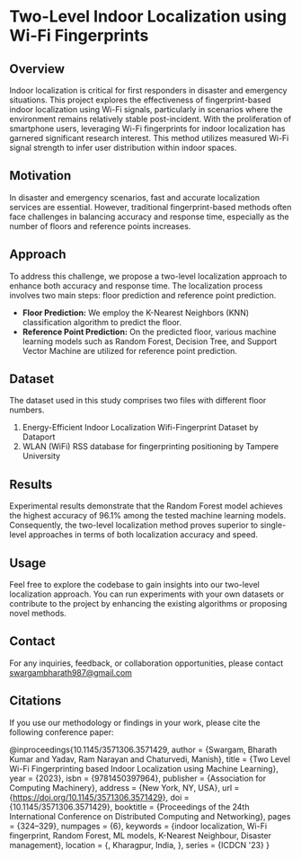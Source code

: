 # Two-Level Indoor Localization using Wi-Fi Fingerprints

## Overview
Indoor localization is critical for first responders in disaster and emergency situations. This project explores the effectiveness of fingerprint-based indoor localization using Wi-Fi signals, particularly in scenarios where the environment remains relatively stable post-incident. With the proliferation of smartphone users, leveraging Wi-Fi fingerprints for indoor localization has garnered significant research interest. This method utilizes measured Wi-Fi signal strength to infer user distribution within indoor spaces.

## Motivation
In disaster and emergency scenarios, fast and accurate localization services are essential. However, traditional fingerprint-based methods often face challenges in balancing accuracy and response time, especially as the number of floors and reference points increases.

## Approach
To address this challenge, we propose a two-level localization approach to enhance both accuracy and response time. The localization process involves two main steps: floor prediction and reference point prediction. 
- **Floor Prediction:** We employ the K-Nearest Neighbors (KNN) classification algorithm to predict the floor.
- **Reference Point Prediction:** On the predicted floor, various machine learning models such as Random Forest, Decision Tree, and Support Vector Machine are utilized for reference point prediction.

## Dataset
The dataset used in this study comprises two files with different floor numbers. 
1. Energy-Efficient Indoor Localization Wifi-Fingerprint Dataset by Dataport 
2. WLAN (WiFi) RSS database for fingerprinting positioning by Tampere University

## Results
Experimental results demonstrate that the Random Forest model achieves the highest accuracy of 96.1% among the tested machine learning models. Consequently, the two-level localization method proves superior to single-level approaches in terms of both localization accuracy and speed.

## Usage
Feel free to explore the codebase to gain insights into our two-level localization approach. You can run experiments with your own datasets or contribute to the project by enhancing the existing algorithms or proposing novel methods.

## Contact
For any inquiries, feedback, or collaboration opportunities, please contact swargambharath987@gmail.com

## Citations

If you use our methodology or findings in your work, please cite the following conference paper:

@inproceedings{10.1145/3571306.3571429,
author = {Swargam, Bharath Kumar and Yadav, Ram Narayan and Chaturvedi, Manish},
title = {Two Level Wi-Fi Fingerprinting based Indoor Localization using Machine Learning},
year = {2023},
isbn = {9781450397964},
publisher = {Association for Computing Machinery},
address = {New York, NY, USA},
url = {https://doi.org/10.1145/3571306.3571429},
doi = {10.1145/3571306.3571429},
booktitle = {Proceedings of the 24th International Conference on Distributed Computing and Networking},
pages = {324–329},
numpages = {6},
keywords = {indoor localization, Wi-Fi fingerprint, Random Forest, ML models, K-Nearest Neighbour, Disaster management},
location = {<conf-loc>, <city>Kharagpur</city>, <country>India</country>, </conf-loc>},
series = {ICDCN '23}
}
